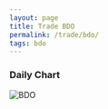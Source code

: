 ```yaml
---
layout: page
title: Trade BDO
permalink: /trade/bdo/
tags: bdo
---
```


### Daily Chart

![BDO](http://www.marketwatch.com/kaavio.Webhost/charts/big.chart?nosettings=1&symb=BDO&uf=7168&type=4&size=3&sid=10332598&style=1013&freq=1&time=8&ma=6&maval=20,50,200&lf=4&lf2=0&lf3=0&height=510&width=720&mocktick=1)
